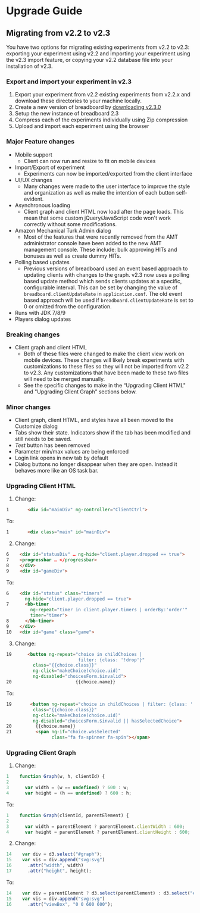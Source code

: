 # Upgrade Guide

## Migrating from v2.2 to v2.3
You have two options for migrating existing experiments from v2.2 to v2.3: exporting your experiment using v2.2 and 
importing your experiment using the v2.3 import feature, or copying your v2.2 database file into your installation
of v2.3.

### Export and import your experiment in v2.3
1. Export your experiment from v2.2 existing experiments from v2.2.x and download these directories to your machine locally.
2. Create a new version of breadboard by [downloading v2.3.0](http://breadboard.yale.edu/#install)
3. Setup the new instance of breadboard 2.3
4. Compress each of the experiments individually using Zip compression
5. Upload and import each experiment using the browser


### Major Feature changes
- Mobile support
	- Client can now run and resize to fit on mobile devices
- Import/Export of experiment
	- Experiments can now be imported/exported from the client interface
- UI/UX changes
	- Many changes were made to the user interface to improve the style and organization as well as make the intention of each button self-evident.
- Asynchronous loading
	- Client graph and client HTML now load after the page loads. This mean that some custom jQuery/JavaScript code won't work correctly without some modifications.
- Amazon Mechanical Turk Admin dialog
	- Most of the features that were recently removed from the AMT administrator console have been added to the new AMT management console. These include: bulk approving HITs and bonuses as well as create dummy HITs.
- Polling based updates
	- Previous versions of breadboard used an event based approach to updating clients with changes to the graph. v2.3 now uses a polling based update method which sends clients updates at a specific, configurable interval. This can be set by changing the value of `breadboard.clientUpdateRate` in `application.conf`. The old event based approach will be used if `breadboard.clientUpdateRate` is set to 0 or omitted from the configuration.
- Runs with JDK 7/8/9
- Players dialog updates

### Breaking changes
- Client graph and client HTML
	- Both of these files were changed to make the client view work on mobile devices. These changes will likely break experiments with customizations to these files so they will not be imported from v2.2 to v2.3. Any customizations that have been made to these two files will need to be merged manually.
	- See the specific changes to make in the “Upgrading Client HTML" and "Upgrading Client Graph” sections below.


### Minor changes
- Client graph, client HTML, and styles have all been moved to the Customize dialog
- Tabs show their state. Indicators show if the tab has been modified and still needs to be saved.
- *Test* button has been removed
- Parameter min/max values are being enforced
- Login link opens in new tab by default
- Dialog buttons no longer disappear when they are open. Instead it behaves more like an OS task bar.

### Upgrading Client HTML

1. Change:
```html
1       <div id="mainDiv" ng-controller="ClientCtrl">	
```

To:
```html
1       <div class="main" id="mainDiv">
```


2. Change:
```html
6    <div id="statusDiv" … ng-hide="client.player.dropped == true">
7    <progressbar … </progressbar>
8    </div>
9    <div id="gameDiv">
```

To:
```html
6    <div id="status" class="timers" 
       ng-hide="client.player.dropped == true">
7      <bb-timer 
         ng-repeat="timer in client.player.timers | orderBy:'order'"
         timer="timer">
8      </bb-timer>
9    </div>
10   <div id="game" class="game">
```

3. Change:
```html
19      <button ng-repeat="choice in childChoices |
                           filter: {class: '!drop'}" 
          class="{{choice.class}}" 
          ng-click="makeChoice(choice.uid)" 
          ng-disabled="choicesForm.$invalid">
20                        {{choice.name}}
```

To:
```html
19       <button ng-repeat="choice in childChoices | filter: {class: '!drop'}" 
          class="{{choice.class}}" 
          ng-click="makeChoice(choice.uid)" 
          ng-disabled="choicesForm.$invalid || hasSelectedChoice">
20         {{choice.name}} 
21         <span ng-if="choice.wasSelected" 
                 class="fa fa-spinner fa-spin"></span>
```


### Upgrading Client Graph

1. Change:
```javascript
1    function Graph(w, h, clientId) {
2  
3      var width = (w == undefined) ? 600 : w;
4      var height = (h == undefined) ? 600 : h;
```

To:
```javascript
1    function Graph(clientId, parentElement) {
2
3      var width = parentElement ? parentElement.clientWidth : 600;
4      var height = parentElement ? parentElement.clientHeight : 600;
```

2. Change:
```javascript
14    var div = d3.select("#graph");
15    var vis = div.append("svg:svg")
16      .attr("width", width)
17      .attr("height", height);
```

To:
```javascript
14    var div = parentElement ? d3.select(parentElement) : d3.select("#graph");
15    var vis = div.append("svg:svg")
16      .attr("viewBox", "0 0 600 600");
```
